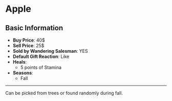 # Apple

## Basic Information

- **Buy Price**: 40$
- **Sell Price**: 25$
- **Sold by Wandering Salesman**: YES
- **Default Gift Reaction**: Like
- **Heals**:
  - 5 points of Stamina
- **Seasons**:
  - Fall

---

Can be picked from trees or found randomly during fall.
